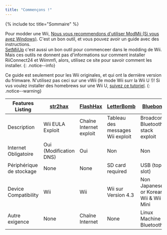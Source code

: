```yaml
---
title: "Commençons !"
---
```


{% include toc title="Sommaire" %}

Pour modder une Wii, [Nous vous recommendons d'utiliser ModMii (Si vous avez Windows)](https://sourceforge.net/projects/modmii/). C'est un bon outil, et vous pouvez avoir un guide avec des instructions.<br>
[SetMiiUp](https://gbatemp.net/threads/setmiiup-from-stock-to-latest-softmod-in-less-then-5-10-minutes.459416/) c'est aussi un bon outil pour commenceer dans le modding de Wii.<br>
Mais ces outils ne donnent pas d'informations sur comment installer RiiConnect24 et Wiimmfi, alors, utilisez ce site pour savoir comment les installer.
{: .notice--info}

Ce guide est seulement pour les Wii originales, et qui ont la dernière version du frimware. N'utilisez pas ceci sur une vWii (le mode Wii surr la Wii U !)!
Si vus voulez installer des homebrews sur une Wii U, [suivez ce tutoriel](https://wiiu.hacks.guide/vwii-modding).
{: .notice--warning}

|   Features Listing    |     [str2hax](str2hax)     |   [FlashHax](flashhax)    |  [LetterBomb](letterbomb)  |         [Bluebomb](bluebomb)           |
|-----------------------|----------------------------|---------------------------|----------------------------|----------------------------------------|
| Description           | Wii EULA Exploit           | Chaîne Internet exploit  | Tableau des messages Wii exploit  | Broadcom's Bluetooth stack exploit     |
| Internet Obligatoire     | Oui (Modification DNS)  | Oui                       | Non                        | Non                                     |
| Périphérique de stockage        | None                       | None                      | SD card required           | USB (top slot)                         |
| Device Compatibility  | Wii                        | Wii                       | Wii sur Version 4.3                 | Non Japanese or Korean Wii & Wii Mini  |
| Autre exigence    | None                       | Chaîne Internet          | None                       | Linux Machine & Bluetooth              |
